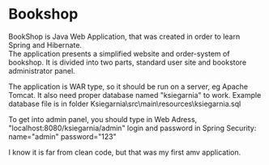 # Bookshop
BookShop is Java Web Application, that was created in order to learn Spring and Hibernate.  
The application presents a simplified website and order-system of bookshop. It is divided into two parts, standard user site and bookstore administrator panel.

The application is WAR type, so it should be run on a server, eg Apache Tomcat. It also need proper database named "ksiegarnia" to work. Example database file is in folder Ksiegarnia\src\main\resources\ksiegarnia.sql

To get into admin panel, you should type in Web Adress, "localhost:8080/ksiegarnia/admin" 
login and password in Spring Security:
name="admin" password="123" 

I know it is far from clean code, but that was my first amv application.
